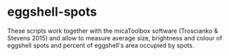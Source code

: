 # eggshell-spots
These scripts work together with the micaToolbox software (Troscianko &amp; Stevens 2015) and allow to measure average size, brightness and colour of eggshell spots and percent of eggshell's area occupied by spots.
